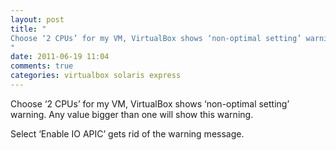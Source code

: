 ```yaml
---
layout: post
title: "
Choose ‘2 CPUs’ for my VM, VirtualBox shows ‘non-optimal setting’ warning. Any value bigger than one will show this warning.
"
date: 2011-06-19 11:04
comments: true
categories: virtualbox solaris express
---
```


Choose ‘2 CPUs’ for my VM, VirtualBox shows ‘non-optimal setting’ warning. Any value bigger than one will show this warning.


Select ‘Enable IO APIC’ gets rid of the warning message.

